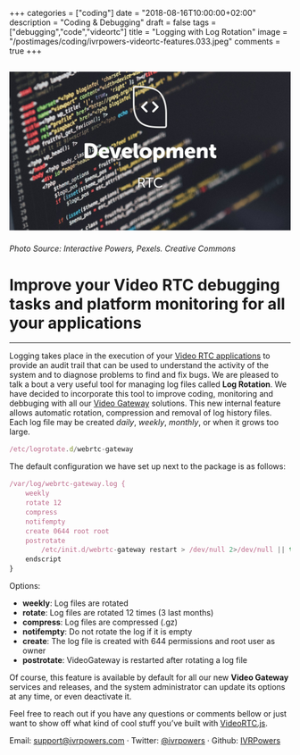 +++
categories = ["coding"]
date = "2018-08-16T10:00:00+02:00"
description = "Coding & Debugging"
draft = false
tags = ["debugging","code","videortc"]
title = "Logging with Log Rotation"
image = "/postimages/coding/ivrpowers-videortc-features.033.jpeg"
comments = true
+++

![development](/postimages/coding/ivrpowers-videortc-features.033.jpeg)
------------
###### Photo Source: Interactive Powers, Pexels. Creative Commons

#   Improve your Video RTC debugging tasks and platform monitoring for all your applications
---

Logging takes place in the execution of your [Video RTC applications](http://blog.ivrpowers.com/post/products/real-time-communications-applications/) to provide an audit trail that can be used to understand the activity of the system and to diagnose problems to find and fix bugs. We are pleased to talk a bout a very useful tool for managing log files called **Log Rotation**. We have decided to incorporate this tool to improve coding, monitoring and debbuging with all our [Video Gateway](http://www.ivrpowers.com/videortc/) solutions. This new internal feature allows automatic rotation, compression and removal of log history files. Each log file may be created *daily*, *weekly*, *monthly*, or when it grows too large.

~~~typescript
/etc/logrotate.d/webrtc-gateway
~~~

The default configuration we have set up next to the package is as follows:

~~~typescript
/var/log/webrtc-gateway.log {
	weekly
	rotate 12
	compress
	notifempty
	create 0644 root root
	postrotate
		/etc/init.d/webrtc-gateway restart > /dev/null 2>/dev/null || true
	endscript
}
~~~

Options:

* **weekly**: Log files are rotated
* **rotate**: Log files are rotated 12 times (3 last months)
* **compress**: Log files are compressed (.gz)
* **notifempty**: Do not rotate the log if it is empty
* **create**: The log file is created with 644 permissions and root user as owner
* **postrotate**: VideoGateway is restarted after rotating a log file

Of course, this feature is available by default for all our new **Video Gateway** services and  releases, and the system administrator can update its options at any time, or even deactivate it.

Feel free to reach out if you have any questions or comments bellow or just want to show off what kind of cool stuff you’ve built with [VideoRTC.js](http://blog.ivrpowers.com/post/development/introducing-videortcjs-developers/).

Email: [support@ivrpowers.com](mailto:support@ivrpowers.com) · Twitter: [@ivrpowers](https://twitter.com/ivrpowers)
 · Github: [IVRPowers](https://github.com/ivrpowers)
 
 